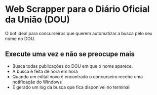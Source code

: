 # Web Scrapper para o Diário Oficial da União (DOU)
O bot ideal para concurseiros que querem automatizar a busca pelo seu nome no DOU.

## Execute uma vez e não se preocupe mais
* Busca todas publicações do DOU em que o nome aparece. 
* A busca é feita de hora em hora
* Quando um edital novo é encontrado o concurseiro recebe uma notificação do Windows
* É gerado um log da busca que fica disponível no terminal